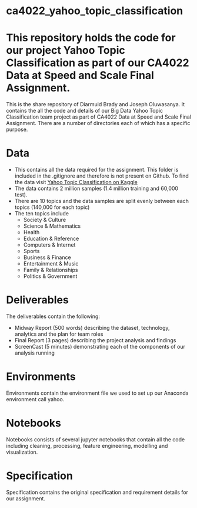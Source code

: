 # ca4022_yahoo_topic_classification
This repository holds the code for our project Yahoo Topic Classification as part of our CA4022 Data at Speed and Scale Final Assignment.
=======
This is the share repository of Diarmuid Brady and Joseph Oluwasanya. It contains the all the code and details of our Big Data Yahoo Topic Classification team project as part of CA4022 Data at Speed and Scale Final Assignment.
There are a number of directories each of which has a specific purpose.

# Data
- This contains all the data required for the assignment. This folder is included in the .gitignore and therefore is not present on Github. To find the data visit [Yahoo Topic Classification on Kaggle](https://www.kaggle.com/datasets/bhavikardeshna/yahoo-email-classification?select=train.csv)
- The data contains 2 million samples (1.4 million training and 60,000 test).
- There are 10 topics and the data samples are split evenly between each topics (140,000 for each topic)
- The ten topics include 
	- Society & Culture
	- Science & Mathematics
	- Health
	- Education & Reference
	- Computers & Internet
	- Sports
	- Business & Finance
	- Entertainment & Music
	- Family & Relationships
	- Politics & Government

# Deliverables
The deliverables contain the following:
- Midway Report (500 words) describing the dataset, technology, analytics and the plan for team roles
- Final Report (3 pages) describing the project analysis and findings
- ScreenCast (5 minutes) demonstrating each of the components of our analysis running

# Environments
Environments contain the environment file we used to set up our Anaconda environment call yahoo.

# Notebooks
Notebooks consists of several jupyter notebooks that contain all the code including cleaning, processing, feature engineering, modelling and visualization.

# Specification
Specification contains the original specification and requirement details for our assignment.

